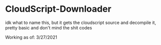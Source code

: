 # CloudScript-Downloader
idk what to name this, but it gets the cloudscript source and decompile it, pretty basic and don't mind the shit codes

Working as of: 3/27/2021
